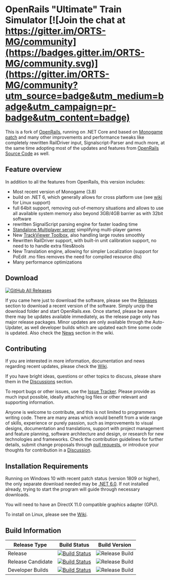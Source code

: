 # OpenRails "Ultimate" Train Simulator  [![Join the chat at https://gitter.im/ORTS-MG/community](https://badges.gitter.im/ORTS-MG/community.svg)](https://gitter.im/ORTS-MG/community?utm_source=badge&utm_medium=badge&utm_campaign=pr-badge&utm_content=badge)

This is a fork of [OpenRails](http://www.openrails.org), running on .NET Core and based on [Monogame patch](http://www.elvastower.com/forums/index.php?/topic/30924-going-beyond-the-4-gb-of-memory/page__view__findpost__p__237281) and many other improvements and performance tweaks like completely rewritten RailDriver input, Signalscript-Parser and much more, at the same time adopting most of the updates and features from [OpenRails Source Code](https://github.com/openrails/openrails) as well.

## Feature overview
In addition to all the features from OpenRails, this version includes:  
- Most recent version of Monogame (3.8) 
- build on .NET 6, which generally allows for cross platform use (see [wiki](https://github.com/perpetualKid/ORTS-MG/wiki/Linux-Wine) for Linux support)
- full 64bit support, removing out-of-memory situations and allows to use all available system memory also beyond 3GB/4GB barrier as with 32bit software
- rewritten SignalScript parsing engine for faster loading time
- [Standalone Multiplayer server](https://github.com/perpetualKid/ORTS-MG/wiki#2021-12-05-multiplayer-standalone-server) simplifying multi-player games
- New [TrackViewer Toolbox](https://github.com/perpetualKid/ORTS-MG/wiki#2021-03-09-new-trackviewer-preview), also handling large routes smoothly
- Rewritten RailDriver support, with built-in unit calibration support, no need to to handle extra files&tools
- New Translation engine, allowing for simpler Localization (support for PoEdit .mo files removes the need for compiled resource dlls)
- Many performance optimizations

## Download
[![GitHub All Releases](https://img.shields.io/github/downloads/perpetualKid/orts-mg/total)](https://github.com/perpetualKid/ORTS-MG/releases/)

If you came here just to download the software, please see the [Releases](https://github.com/perpetualKid/ORTS-MG/releases) section to download a recent version of the software. Simply unzip the download folder and start OpenRails.exe. 
Once started, please be aware there may be updates available immediately, as the release page only has major release packages. Minor updates are only available through the Auto-Updater, as well developer builds which are updated each time some code is updated. Also check the [News](https://github.com/perpetualKid/ORTS-MG/wiki#news) section in the wiki.
## Contributing
If you are interested in more information, documentation and news regarding recent updates, please check the [Wiki](https://github.com/perpetualKid/ORTS-MG/wiki).

If you have bright ideas, questions or other topics to discuss, please share them in the [Discussions](https://github.com/perpetualKid/ORTS-MG/discussions) section.

To report bugs or other issues, use the [Issue Tracker](https://github.com/perpetualKid/ORTS-MG/issues). Please provide as much input possible, ideally attaching log files or other relevant and supporting information.

Anyone is welcome to contribute, and this is not limited to programmers writing code. There are many areas which would benefit from a wide range of skills, experience or purely passion, such as improvements to visual designs, documentation and translations, support with project management and feature planning, software architecture and design, or research for new technologies and frameworks. Check the contribution guidelines for further details, submit change proposals through [pull requests](https://github.com/perpetualKid/ORTS-MG/pulls), or introduce your thoughts for contribution in a [Discussion](https://github.com/perpetualKid/ORTS-MG/discussions).


## Installation Requirements

Running on Windows 10 with recent patch status (version 1809 or higher), the only separate download needed may be [.NET 6.0](https://dotnet.microsoft.com/en-us/download/dotnet/6.0). If not installed already, trying to start the program will guide through necessary downloads.  

You will need to have an DirectX 11.0 compatible graphics adapter (GPU).

To install on Linux, please see the [Wiki](https://github.com/perpetualKid/ORTS-MG/wiki/Linux-Wine).

## Build Information

|Release Type|Build Status|Build Version|
|------------|------------|-------------|
|Release|[![Build Status](https://dev.azure.com/perpetualKid/ORTS-MG/_apis/build/status/Build/Azure%20Cloud%20Build?branchName=development)](https://dev.azure.com/perpetualKid/ORTS-MG/_build/latest?definitionId=17&branchName=main)|![Release Build](https://img.shields.io/endpoint?url=https://orts.blob.core.windows.net/releases/badges/v/orts-mg.json)|
|Release Candidate|[![Build Status](https://dev.azure.com/perpetualKid/ORTS-MG/_apis/build/status/Build/Azure%20Cloud%20Build?branchName=development)](https://dev.azure.com/perpetualKid/ORTS-MG/_build/latest?definitionId=17&branchName=release/*)|![Release Build](https://img.shields.io/endpoint?url=https://orts.blob.core.windows.net/releases/badges/vpre/orts-mg.json)|
|Developer Builds|[![Build Status](https://dev.azure.com/perpetualKid/ORTS-MG/_apis/build/status/Build/Azure%20Cloud%20Build?branchName=development)](https://dev.azure.com/perpetualKid/ORTS-MG/_build/latest?definitionId=17&branchName=development)|![Release Build](https://img.shields.io/endpoint?url=https://orts.blob.core.windows.net/builds/badges/vpre/orts-mg.json)|
